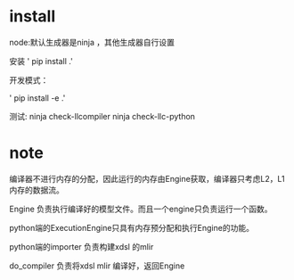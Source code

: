 # install
node:默认生成器是ninja ，其他生成器自行设置

安装
    ' pip install .'

开发模式：

 ' pip install -e .'

测试:
ninja check-llcompiler
ninja check-llc-python
# note

编译器不进行内存的分配，因此运行的内存由Engine获取，编译器只考虑L2，L1内存的数据流。

Engine 负责执行编译好的模型文件。而且一个engine只负责运行一个函数。

python端的ExecutionEngine只具有内存预分配和执行Engine的功能。

python端的importer 负责构建xdsl 的mlir

do_compiler 负责将xdsl mlir 编译好，返回Engine
